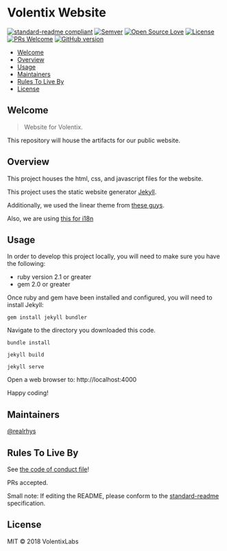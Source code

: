 # Volentix Website

[![standard-readme compliant](https://img.shields.io/badge/standard--readme-OK-green.svg?style=flat-square)](https://github.com/RichardLitt/standard-readme)
[![Semver](http://img.shields.io/SemVer/2.0.0.png)](http://semver.org/spec/v2.0.0.html)
[![Open Source Love](https://badges.frapsoft.com/os/v1/open-source.svg?v=102)](https://github.com/ellerbrock/open-source-badge/)
[![License](https://badges.frapsoft.com/os/mit/mit.svg?v=102)](https://github.com/ellerbrock/open-source-badge/)
[![PRs Welcome](https://img.shields.io/badge/PRs-welcome-brightgreen.svg?style=flat-square)](http://makeapullrequest.com)
[![GitHub version](https://badge.fury.io/gh/boennemann%2Fbadges.svg)](http://badge.fury.io/gh/boennemann%2Fbadges)


  * [Welcome](#welcome)
  * [Overview](#overview)
  * [Usage](#usage)
  * [Maintainers](#maintainers)
  * [Rules To Live By](#rules-to-live-by)
  * [License](#license)

## Welcome

> Website for Volentix.

This repository will house the artifacts for our public website. 

## Overview

This project houses the html, css, and javascript files for the website.

This project uses the static website generator [Jekyll](https://jekyllrb.com/).

Additionally, we used the linear theme from [these guys](http://themes.jekyllrc.org/linear/).

Also, we are using [this for i18n](https://github.com/untra/polyglot)

## Usage

In order to develop this project locally, you will need to make sure you have the following:
  * ruby version 2.1 or greater
  * gem 2.0 or greater

Once ruby and gem have been installed and configured, you will need to install Jekyll:

```
gem install jekyll bundler
```

Navigate to the directory you downloaded this code.

```
bundle install
```

```
jekyll build
```

```
jekyll serve
```

Open a web browser to: http://localhost:4000

Happy coding!

## Maintainers

[@realrhys](https://github.com/realrhys)

## Rules To Live By

See [the code of conduct file](code-of-conduct.md)!

PRs accepted.

Small note: If editing the README, please conform to the [standard-readme](https://github.com/RichardLitt/standard-readme) specification.

## License

MIT © 2018 VolentixLabs
